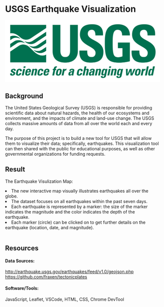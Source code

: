 # USGS Earthquake Visualization

<img src = "images/1-Logo.png">

<br>

## Background
The United States Geological Survey (USGS) is responsible for providing scientific data about natural hazards, the health of our ecosystems and environment, and the impacts of climate and land-use change. The USGS collects massive amounts of data from all over the world each and every day.

The purpose of this project is to build a new tool for USGS that will allow them to visualize their data; specifically, earthquakes. This visualization tool can then shared with the public for educational purposes, as well as other governmental organizations for funding requests.


## Result
The Earthquake Visulization Map: 
<li> The new interactive map visually illustrates earthquakes all over the globe. </li>
<li> The dataset focuses on all earthquakes within the past seven days. </li>
<li> Each earthquake is represented by a marker: the size of the marker indicates the magnitude and the color indicates the depth of the earthquake. </li>
<li> Each marker (circle) can be clicked on to get further details on the earthquake (location, date, and magnitude). </li>
<br>


## Resources
#### Data Sources:
http://earthquake.usgs.gov/earthquakes/feed/v1.0/geojson.php
https://github.com/fraxen/tectonicplates
#### Software/Tools: 
JavaScript, Leaflet, VSCode, HTML, CSS, Chrome DevTool